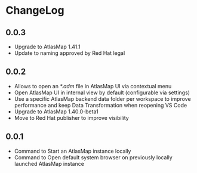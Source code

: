 # ChangeLog

## 0.0.3

- Upgrade to AtlasMap 1.41.1
- Update to naming approved by Red Hat legal

## 0.0.2

- Allows to open an _*.adm_ file in AtlasMap UI via contextual menu
- Open AtlasMap UI in internal view by default (configurable via settings)
- Use a specific AtlasMap backend data folder per workspace to improve performance and keep Data Transformation when reopening VS Code
- Upgrade to AtlasMap 1.40.0-beta1
- Move to Red Hat publisher to improve visibility

## 0.0.1

- Command to Start an AtlasMap instance locally
- Command to Open default system browser on previously locally launched AtlasMap instance